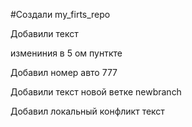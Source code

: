 ﻿#Cоздали my_firts_repo 

Добавили текст

измениния  в 5 ом пунткте

Добавил номер авто 777

Добавили текст новой ветке newbranch

Добавил локальный конфликт текст
